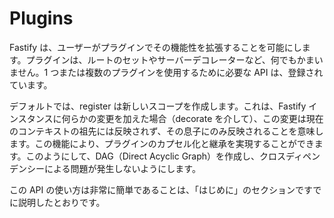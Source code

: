 # Plugins

Fastify は、ユーザーがプラグインでその機能性を拡張することを可能にします。プラグインは、ルートのセットやサーバーデコレーターなど、何でもかまいません。1 つまたは複数のプラグインを使用するために必要な API は、登録されています。

デフォルトでは、register は新しいスコープを作成します。これは、Fastify インスタンスに何らかの変更を加えた場合（decorate を介して）、この変更は現在のコンテキストの祖先には反映されず、その息子にのみ反映されることを意味します。この機能により、プラグインのカプセル化と継承を実現することができます。このようにして、DAG（Direct Acyclic Graph）を作成し、クロスディペンデンシーによる問題が発生しないようにします。

この API の使い方は非常に簡単であることは、「はじめに」のセクションですでに説明したとおりです。
